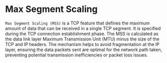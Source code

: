 # Max Segment Scaling

`Max Segment Scaling (MSS)` is a TCP feature that defines the maximum amount of data that can be received in a single TCP segment. It is specified during the TCP connection establishment phase. The MSS is calculated as the data link layer Maximum Transmission Unit (MTU) minus the size of the TCP and IP headers. The mechanism helps to avoid fragmentation at the IP layer, ensuring the data packets sent are optimal for the network path taken, preventing potential transmission inefficiencies or packet loss issues.